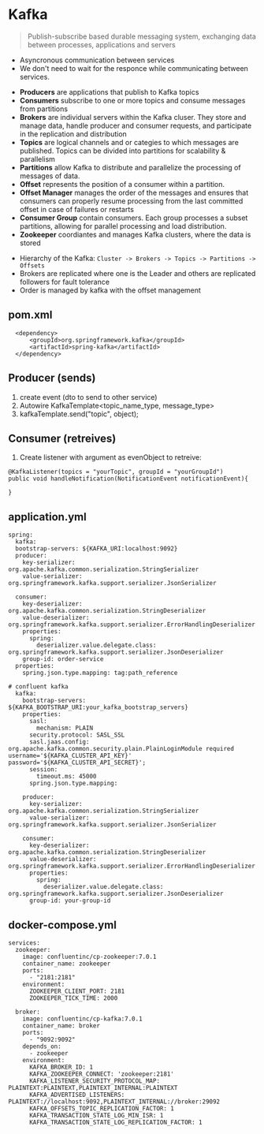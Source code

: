 # Kafka
> Publish-subscribe based durable messaging system, exchanging data between processes, applications and servers
* Asyncronous communication between services
* We don't need to wait for the responce while communicating between services.

- **Producers** are applications that publish to Kafka topics
- **Consumers** subscribe to one or more topics and consume messages from partitions
- **Brokers** are individual servers within the Kafka cluser. They store and manage data, handle producer and consumer requests, and participate in the replication and distribution 
- **Topics** are logical channels and or categies to which messages are published. Topics can be divided into partitions for scalability & parallelism
- **Partitions** allow Kafka to distribute and parallelize the processing of messages of data.
- **Offset** represents the position of a consumer within a partition. 
- **Offset Manager** manages the order of the messages and ensures that consumers can properly resume processing from the last committed offset in case of failures or restarts
- **Consumer Group** contain consumers. Each group processes a subset partitions, allowing for parallel processing and load distribution.
- **Zookeeper** coordiantes and manages Kafka clusters, where the data is stored

* Hierarchy of the Kafka: `Cluster -> Brokers -> Topics -> Partitions -> Offsets`
* Brokers are replicated where one is the Leader and others are replicated followers for fault tolerance
* Order is managed by kafka with the offset management

## pom.xml
```
  <dependency>
      <groupId>org.springframework.kafka</groupId>
      <artifactId>spring-kafka</artifactId>
  </dependency>
```
## Producer (sends)
1. create event (dto to send to other service)
2. Autowire KafkaTemplate<topic_name_type, message_type>
3. kafkaTemplate.send("topic", object);
## Consumer (retreives)
1. Create listener with argument as evenObject to retreive:
```
@KafkaListener(topics = "yourTopic", groupId = "yourGroupId")
public void handleNotification(NotificationEvent notificationEvent){
    
}
```
## application.yml
```
spring:
  kafka:
  bootstrap-servers: ${KAFKA_URI:localhost:9092}
  producer:
    key-serializer: org.apache.kafka.common.serialization.StringSerializer
    value-serializer: org.springframework.kafka.support.serializer.JsonSerializer

  consumer:
    key-deserializer: org.apache.kafka.common.serialization.StringDeserializer
    value-deserializer: org.springframework.kafka.support.serializer.ErrorHandlingDeserializer
    properties:
      spring:
        deserializer.value.delegate.class: org.springframework.kafka.support.serializer.JsonDeserializer
    group-id: order-service
  properties:
    spring.json.type.mapping: tag:path_reference
```
```
# confluent kafka
  kafka:
    bootstrap-servers: ${KAFKA_BOOTSTRAP_URI:your_kafka_bootstrap_servers}
    properties:
      sasl:
        mechanism: PLAIN
      security.protocol: SASL_SSL
      sasl.jaas.config: org.apache.kafka.common.security.plain.PlainLoginModule required username='${KAFKA_CLUSTER_API_KEY}' password='${KAFKA_CLUSTER_API_SECRET}';
      session:
        timeout.ms: 45000
      spring.json.type.mapping:

    producer:
      key-serializer: org.apache.kafka.common.serialization.StringSerializer
      value-serializer: org.springframework.kafka.support.serializer.JsonSerializer

    consumer:
      key-deserializer: org.apache.kafka.common.serialization.StringDeserializer
      value-deserializer: org.springframework.kafka.support.serializer.ErrorHandlingDeserializer
      properties:
        spring:
          deserializer.value.delegate.class: org.springframework.kafka.support.serializer.JsonDeserializer
      group-id: your-group-id
```
## docker-compose.yml
```
services:
  zookeeper:
    image: confluentinc/cp-zookeeper:7.0.1
    container_name: zookeeper
    ports:
      - "2181:2181"
    environment:
      ZOOKEEPER_CLIENT_PORT: 2181
      ZOOKEEPER_TICK_TIME: 2000
      
  broker:
    image: confluentinc/cp-kafka:7.0.1
    container_name: broker
    ports:
      - "9092:9092"
    depends_on:
      - zookeeper
    environment:
      KAFKA_BROKER_ID: 1
      KAFKA_ZOOKEEPER_CONNECT: 'zookeeper:2181'
      KAFKA_LISTENER_SECURITY_PROTOCOL_MAP: PLAINTEXT:PLAINTEXT,PLAINTEXT_INTERNAL:PLAINTEXT
      KAFKA_ADVERTISED_LISTENERS: PLAINTEXT://localhost:9092,PLAINTEXT_INTERNAL://broker:29092
      KAFKA_OFFSETS_TOPIC_REPLICATION_FACTOR: 1
      KAFKA_TRANSACTION_STATE_LOG_MIN_ISR: 1
      KAFKA_TRANSACTION_STATE_LOG_REPLICATION_FACTOR: 1
```